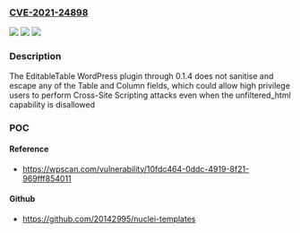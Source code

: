 ### [CVE-2021-24898](https://cve.mitre.org/cgi-bin/cvename.cgi?name=CVE-2021-24898)
![](https://img.shields.io/static/v1?label=Product&message=Editable%20Table%20Simple%20Fast%20FrontEnd%20From%20Sql%20tables&color=blue)
![](https://img.shields.io/static/v1?label=Version&message=0.1.4%3C%3D%200.1.4%20&color=brighgreen)
![](https://img.shields.io/static/v1?label=Vulnerability&message=CWE-79%20Cross-site%20Scripting%20(XSS)&color=brighgreen)

### Description

The EditableTable WordPress plugin through 0.1.4 does not sanitise and escape any of the Table and Column fields, which could allow high privilege users to perform Cross-Site Scripting attacks even when the unfiltered_html capability is disallowed

### POC

#### Reference
- https://wpscan.com/vulnerability/10fdc464-0ddc-4919-8f21-969fff854011

#### Github
- https://github.com/20142995/nuclei-templates

